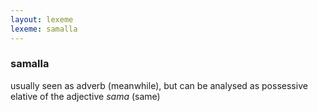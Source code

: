 ```yaml
---
layout: lexeme
lexeme: samalla
---
```


###  samalla 
usually seen as adverb (meanwhile), but can be analysed as possessive elative of the adjective *sama* (same)

